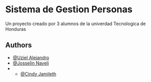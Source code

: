 
# Sistema de Gestion Personas

Un proyecto creado por 3 alumnos de la univerdad  Tecnologica de Honduras



## Authors
- [@Uziel Alejandro](https://github.com/AlejoUziel)
- [@Josselin Nayeli](https://github.com/nayelilanza)
- - [@Cindy Jamileth](https://github.com/nayelilanza)

